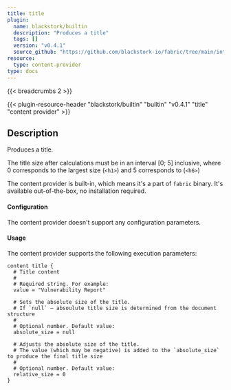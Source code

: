 ```yaml
---
title: title
plugin:
  name: blackstork/builtin
  description: "Produces a title"
  tags: []
  version: "v0.4.1"
  source_github: "https://github.com/blackstork-io/fabric/tree/main/internal/builtin/"
resource:
  type: content-provider
type: docs
---
```


{{< breadcrumbs 2 >}}

{{< plugin-resource-header "blackstork/builtin" "builtin" "v0.4.1" "title" "content provider" >}}

## Description
Produces a title.

The title size after calculations must be in an interval [0; 5] inclusive, where 0
corresponds to the largest size (`<h1>`) and 5 corresponds to (`<h6>`)

The content provider is built-in, which means it's a part of `fabric` binary. It's available out-of-the-box, no installation required.


#### Configuration

The content provider doesn't support any configuration parameters.

#### Usage

The content provider supports the following execution parameters:

```hcl
content title {
  # Title content
  #
  # Required string. For example:
  value = "Vulnerability Report"

  # Sets the absolute size of the title.
  # If `null` – absoulute title size is determined from the document structure
  #
  # Optional number. Default value:
  absolute_size = null

  # Adjusts the absolute size of the title.
  # The value (which may be negative) is added to the `absolute_size` to produce the final title size
  #
  # Optional number. Default value:
  relative_size = 0
}
```

